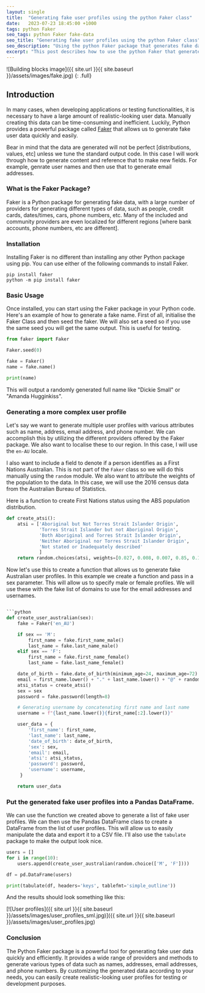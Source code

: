 ```yaml
---
layout: single
title:  "Generating fake user profiles using the python Faker class"
date:   2023-07-23 18:45:00 +1000
tags: python Faker 
seo_tags: python Faker fake-data
seo_title: "Generating fake user profiles using the python Faker class"
seo_description: "Using the python Faker package that generates fake data is useful for testing purposes when you need to use dummy data."
excerpt: "This post describes how to use the python Faker that generates fake data and is useful for testing purposes when you need to use dummy data."
---
```



![Building blocks image]({{ site.url }}{{ site.baseurl }}/assets/images/fake.jpg)
{: .full}


## Introduction

In many cases, when developing applications or testing functionalities, it is necessary to have a large amount of realistic-looking user data. Manually creating this data can be time-consuming and inefficient. Luckily, Python provides a powerful package called [Faker](https://faker.readthedocs.io/en/master/) that allows us to generate fake user data quickly and easily.

Bear in mind that the data are generated will not be perfect [distributions, values, etc] unless we tune the standard output code. In this case I will work through how to generate content and reference that to make new fields. For example, genrate user names and then use that to generate email addresses.

### What is the Faker Package?

Faker is a Python package for generating fake data, with a large number of providers for generating different types of data, such as people, credit cards, dates/times, cars, phone numbers, etc. Many of the included and community providers are even localized for different regions [where bank accounts, phone numbers, etc are different].

### Installation

Installing Faker is no different than installing any other Python package using pip. You can use either of the following commands to install Faker.

```shell
pip install faker
python -m pip install faker
```

### Basic Usage

Once installed, you can start using the Faker package in your Python code. Here's an example of how to generate a fake name. First of all, initialise the Faker Class and then seed the faker. We will also set a seed so if you use the same seed you will get the same output. This is useful for testing.

```python
from faker import Faker

Faker.seed(0)

fake = Faker()
name = fake.name()

print(name)
```

This will output a randomly generated full name like "Dickie Small" or "Amanda Hugginkiss".

### Generating a more complex user profile

Let's say we want to generate multiple user profiles with various attributes such as name, address, email address, and phone number. We can accomplish this by utilizing the different providers offered by the Faker package. We also want to localise these to our region. In this case, I will use the `en-AU` locale.

I also want to include a field to denote if a person identifies as a First Nations Australian. This is not part of the `Faker` class so we will do this manually using the `random` module. We also want to attribute the weights of the population to the data. In this case, we will use the 2016 census data from the Australian Bureau of Statistics.

Here is a function to create First Nations status using the ABS population distribution.

``` python 
def create_atsi():
    atsi = ['Aboriginal but Not Torres Strait Islander Origin',
            'Torres Strait Islander but not Aboriginal Origin',
            'Both Aboriginal and Torres Strait Islander Origin',
            'Neither Aboriginal nor Torres Strait Islander Origin',
            'Not stated or Inadequately described'
            ]
    return random.choices(atsi, weights=[0.027, 0.008, 0.007, 0.85, 0.108])[0]

```



Now let's use this to create a function that allows us to generate fake Australian user profiles. In this example we create a function and pass in a sex parameter. This will allow us to specify male or female profiles. We will use these with the fake list of domains to use for the email addresses and usernames.

```python

```python
def create_user_australian(sex):
    fake = Faker('en_AU')

    if sex == 'M':
        first_name = fake.first_name_male()
        last_name = fake.last_name_male()
    elif sex == 'F':
        first_name = fake.first_name_female()
        last_name = fake.last_name_female()

    date_of_birth = fake.date_of_birth(minimum_age=24, maximum_age=72).strftime('%Y-%m-%d'),
    email = first_name.lower() + "." + last_name.lower() + "@" + random.choice(domains)
    atsi_status = create_atsi()
    sex = sex
    password = fake.password(length=8)

    # Generating username by concatenating first name and last name
    username = f"{last_name.lower()}{first_name[:2].lower()}"

    user_data = {
        'first_name': first_name,
        'last_name': last_name,
        'date_of_birth': date_of_birth,
        'sex': sex,
        'email': email,
        'atsi': atsi_status,
        'password': password,
        'username': username,
     }

    return user_data

```


### Put the generated fake user profiles into a Pandas DataFrame.

We can use the function we created above to generate a list of fake user profiles. We can then use the Pandas DataFrame class to create a DataFrame from the list of user profiles. This will allow us to easily manipulate the data and export it to a CSV file. I'll also use the `tabulate` package to make the output look nice.

```python
users = []
for i in range(10):
    users.append(create_user_australian(random.choice(['M', 'F'])))

df = pd.DataFrame(users)

print(tabulate(df, headers='keys', tablefmt='simple_outline'))
```


And the results should look something like this:

[![User profiles]({{ site.url }}{{ site.baseurl }}/assets/images/user_profiles_sml.jpg)]({{ site.url }}{{ site.baseurl }}/assets/images/user_profiles.jpg)


### Conclusion

The Python Faker package is a powerful tool for generating fake user data quickly and efficiently. It provides a wide range of providers and methods to generate various types of data such as names, addresses, email addresses, and phone numbers. By customizing the generated data according to your needs, you can easily create realistic-looking user profiles for testing or development purposes.